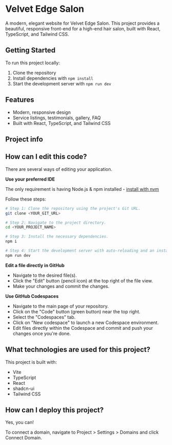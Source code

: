 # Velvet Edge Salon

A modern, elegant website for Velvet Edge Salon. This project provides a beautiful, responsive front-end for a high-end hair salon, built with React, TypeScript, and Tailwind CSS.

## Getting Started

To run this project locally:

1. Clone the repository
2. Install dependencies with `npm install`
3. Start the development server with `npm run dev`

## Features
- Modern, responsive design
- Service listings, testimonials, gallery, FAQ
- Built with React, TypeScript, and Tailwind CSS

## Project info

## How can I edit this code?

There are several ways of editing your application.




**Use your preferred IDE**



The only requirement is having Node.js & npm installed - [install with nvm](https://github.com/nvm-sh/nvm#installing-and-updating)

Follow these steps:

```sh
# Step 1: Clone the repository using the project's Git URL.
git clone <YOUR_GIT_URL>

# Step 2: Navigate to the project directory.
cd <YOUR_PROJECT_NAME>

# Step 3: Install the necessary dependencies.
npm i

# Step 4: Start the development server with auto-reloading and an instant preview.
npm run dev
```

**Edit a file directly in GitHub**

- Navigate to the desired file(s).
- Click the "Edit" button (pencil icon) at the top right of the file view.
- Make your changes and commit the changes.

**Use GitHub Codespaces**

- Navigate to the main page of your repository.
- Click on the "Code" button (green button) near the top right.
- Select the "Codespaces" tab.
- Click on "New codespace" to launch a new Codespace environment.
- Edit files directly within the Codespace and commit and push your changes once you're done.

## What technologies are used for this project?

This project is built with:

- Vite
- TypeScript
- React
- shadcn-ui
- Tailwind CSS

## How can I deploy this project?





Yes, you can!

To connect a domain, navigate to Project > Settings > Domains and click Connect Domain.


